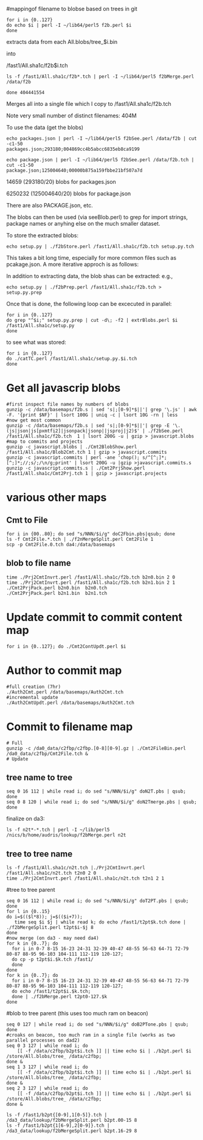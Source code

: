 #mappingof filename to blobse based on trees in git

```
for i in {0..127}
do echo $i | perl -I ~/lib64/perl5 f2b.perl $i
done 
```

extracts data from each All.blobs/tree_$i.bin

into 

/fast1/All.sha1c/f2b$i.tch

```
ls -f /fast1/All.sha1c/f2b*.tch | perl -I ~/lib64/perl5 f2bMerge.perl /data/f2b  

done 404441554

```

Merges all into a single file which I copy to
/fast1/All.sha1c/f2b.tch


Note very small number of distinct filenames: 404M


To use the data (get the blobs)
```
echo packages.json | perl -I ~/lib64/perl5 f2bSee.perl /data/f2b | cut -c1-50
packages.json;293180;004869cc4b5abcc6835eb8ca9199

echo package.json | perl -I ~/lib64/perl5 f2bSee.perl /data/f2b.tch | cut -c1-50
package.json;125004640;00000b875a159fbbe21bf507a7d
```

14659 (293180/20) blobs for packages.json

6250232 (125004640/20) blobs for package.json


There are also PACKAGE.json, etc.

The blobs can then be used (via seeBlob.perl)
to grep for import strings, package names or anyhing else on the 
much smaller dataset.

To store the extracted blobs: 
```
echo setup.py | ./f2bStore.perl /fast1/All.sha1c/f2b.tch setup.py.tch
```
This takes a bit long time, especially for more common files such as pcakage.json. A
more iterative approch is as follows:

In addition to extracting data, the blob shas can be extracted:
e.g., 
```
echo setup.py | ./f2bPrep.perl /fast1/All.sha1c/f2b.tch > setup.py.prep
```

Once that is done, the following loop can be excecuted in parallel:
```
for i in {0..127}
do grep "^$i;" setup.py.prep | cut -d\; -f2 | extrBlobs.perl $i /fast1/All.sha1c/setup.py
done
```

to see what was stored:
```
for i in {0..127}
do ./catTC.perl /fast1/All.sha1c/setup.py.$i.tch
done
```

# Get all javascrip blobs
```
#first inspect file names by numbers of blobs
gunzip -c /data/basemaps/f2b.s | sed 's|;[0-9]*$||'| grep '\.js' | awk -F. '{print $NF}' | lsort 100G | uniq -c | lsort 10G -rn | less
#now get most common
gunzip -c /data/basemaps/f2b.s | sed 's|;[0-9]*$||'| grep -E '\.(js|json|js[pxmtfi2]|jsonpack|jsonp||jsproj|j2)$' | ./f2bSee.perl /fast1/All.sha1c/f2b.tch  1 | lsort 200G -u | gzip > javascript.blobs
#map to commits and projects
gunzip -c javascript.blobs | ./Cmt2BlobShow.perl /fast1/All.sha1c/Blob2Cmt.tch 1 | gzip > javascript.commits
gunzip -c javascript.commits | perl -ane 'chop(); s/^[^;]*;[^;]*;//;s/;/\n/g;print' | lsort 200G -u |gzip >javascript.commits.s
gunzip -c javascript.commits.s | ./Cmt2PrjShow.perl /fast1/All.sha1c/Cmt2Prj.tch 1 | gzip > javascript.projects
```



# various other maps

## Cmt to File

```
for i in {00..80}; do sed "s/NNN/$i/g" doC2Fbin.pbs|qsub; done
ls -f Cmt2File.*.tch | ./f2nMergeSplit.perl Cmt2File 1
scp -p Cmt2File.0.tch da4:/data/basemaps

```


## blob to file name
```
time ./Prj2CmtInvrt.perl /fast1/All.sha1c/f2b.tch b2n0.bin 2 0
time ./Prj2CmtInvrt.perl /fast1/All.sha1c/f2b.tch b2n1.bin 2 1
./Cmt2PrjPack.perl b2n0.bin  b2n0.tch
./Cmt2PrjPack.perl b2n1.bin  b2n1.tch
```

# Update commit to commit content map
```
for i in {0..127}; do ./Cmt2ContUpdt.perl $i
```


# Author to commit map
```
#full creation (7hr)
./Auth2Cmt.perl /data/basemaps/Auth2Cmt.tch
#incremental update 
./Auth2CmtUpdt.perl /data/basemaps/Auth2Cmt.tch
```
# Commit to filename map
```
# Full
gunzip -c /da0_data/c2fbp/c2fbp.[0-8][0-9].gz | ./Cmt2FileBin.perl /da0_data/c2fbp/Cmt2File.tch &
# Update

```

## tree name to tree
```
seq 0 16 112 | while read i; do sed "s/NNN/$i/g" doN2T.pbs | qsub; done
seq 0 8 120 | while read i; do sed "s/NNN/$i/g" doN2Tmerge.pbs | qsub; done
```

finalize on da3:
```
ls -f n2t*-*.tch | perl -I ~/lib/perl5 /nics/b/home/audris/lookup/f2bMerge.perl n2t
```

## tree to tree name
```
ls -f /fast1/All.sha1c/n2t.tch |./Prj2CmtInvrt.perl /fast1/All.sha1c/n2t.tch t2n0 2 0
time ./Prj2CmtInvrt.perl /fast1/All.sha1c/n2t.tch t2n1 2 1
```


#tree to tree parent
```
seq 0 16 112 | while read i; do sed "s/NNN/$i/g" doT2PT.pbs | qsub; done
for l in {0..15}
do i=$(($l*8)); j=$(($i+7)); 
   time seq $i $j | while read k; do echo /fast1/t2pt$k.tch done | ./f2bMergeSplit.perl t2pt$i-$j 8
done
#now merge (on da3 - may need da4)
for k in {0..7}; do 
  for i in 0-7 8-15 16-23 24-31 32-39 40-47 48-55 56-63 64-71 72-79 80-87 88-95 96-103 104-111 112-119 120-127; 
  do cp -p t2pt$i.$k.tch /fast1/ 
  done 
done
for k in {0..7}; do 
  for i in 0-7 8-15 16-23 24-31 32-39 40-47 48-55 56-63 64-71 72-79 80-87 88-95 96-103 104-111 112-119 120-127; 
  do echo /fast1/t2pt$i.$k.tch; 
  done | ./f2bMerge.perl t2pt0-127.$k
done
```

#blob to tree parent (this uses  too much ram on beacon)
```
seq 0 127 | while read i; do sed "s/NNN/$i/g" doB2PTone.pbs | qsub; done
#croaks on beacon, too much ram in a single file (works as two parallel processes on dad2)
seq 0 3 127 | while read i; do
    [[ -f /data/c2fbp/b2pt$i.tch ]] || time echo $i | ./b2pt.perl $i /store/All.blobs/tree_ /data/c2fbp;
done &
seq 1 3 127 | while read i; do
    [[ -f /data/c2fbp/b2pt$i.tch ]] || time echo $i | ./b2pt.perl $i /store/All.blobs/tree_ /data/c2fbp;
done &
seq 2 3 127 | while read i; do
    [[ -f /data/c2fbp/b2pt$i.tch ]] || time echo $i | ./b2pt.perl $i /store/All.blobs/tree_ /data/c2fbp;
done &

ls -f /fast1/b2pt{[0-9],1[0-5]}.tch | /da3_data/lookup/f2bMergeSplit.perl b2pt.00-15 8
ls -f /fast1/b2pt{1[6-9],2[0-9]}.tch | /da3_data/lookup/f2bMergeSplit.perl b2pt.16-29 8


```

